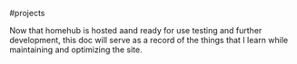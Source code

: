 #projects 

Now that homehub is hosted aand ready for use testing and further development, this doc will serve as a record of the things that I learn while maintaining and optimizing the site. 